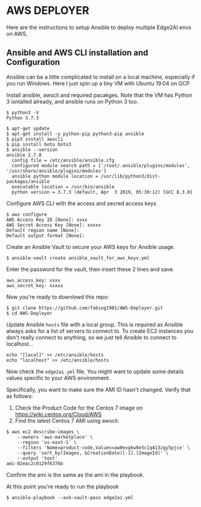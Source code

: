 # AWS DEPLOYER

Here are the instructions to setup Ansible to deploy multiple Edge2AI envs on AWS. 

## Ansible and AWS CLI installation and Configuration 

Ansible can be a little complicated to install on a local machine, especially if you run Windows. Here I just spin up a tiny VM with Ubuntu 19.04 on GCP.

Install ansible, awscli and required pacakges. Note that the VM has Python 3 isntalled already, and ansible runs on Python 3 too.
```
$ python3 -V
Python 3.7.3

$ apt-get update
$ apt-get install -y python-pip python3-pip ansible 
$ pip3 install awscli
$ pip install boto boto3
$ ansible --version
ansible 2.7.8
  config file = /etc/ansible/ansible.cfg
  configured module search path = ['/root/.ansible/plugins/modules', '/usr/share/ansible/plugins/modules']
  ansible python module location = /usr/lib/python3/dist-packages/ansible
  executable location = /usr/bin/ansible
  python version = 3.7.3 (default, Apr  3 2019, 05:39:12) [GCC 8.3.0]
```

Configure AWS CLI with the access and secred access keys
```
$ aws configure
AWS Access Key ID [None]: xxxx
AWS Secret Access Key [None]: xxxxx
Default region name [None]: 
Default output format [None]: 
```

Create an Ansible Vault to secure your AWS keys for Ansible usage. 
```
$ ansible-vault create ansible_vault_for_aws_keys.yml
```

Enter the password for the vault, then insert these 2 lines and save.
```
aws_access_key: xxxx
aws_secret_key: xxxxx
```

Now you're ready to downlowd this repo:
```
$ git clone https://github.com/fabiog1901/AWS-Deployer.git
$ cd AWS-Deployer
```

Update Ansible `hosts` file with a local group. This is required as Ansible always asks for a list of servers to connect to. To create EC2 instances you don't really connect to anything, so we just tell Ansible to connect to localhost...
```
echo "[local]" >> /etc/ansible/hosts
echo "localhost" >> /etc/ansible/hosts
```

Now check the `edge2ai.yml` file. You might want to update some details values specific to your AWS environment.

Specifically, you want to make sure the AMI ID hasn't changed. Verify that as follows:

1. Check the Product Code for the Centos 7 image on https://wiki.centos.org/Cloud/AWS
2. Find the latest Centos 7 AMI using awscli:
```
$ aws ec2 describe-images \
    --owners 'aws-marketplace' \
    --region 'us-east-1' \
    --filters 'Name=product-code,Values=aw0evgkw8e5c1q413zgy5pjce' \
    --query 'sort_by(Images, &CreationDate)[-1].[ImageId]' \
    --output 'text'
ami-02eac2c0129f6376b
```

Confirm the ami is the same as the ami in the playbook.


At this point you're ready to run the playbook
```
$ ansible-playbook --ask-vault-pass edge2ai.yml
```




